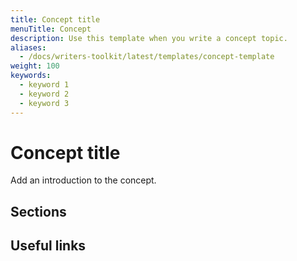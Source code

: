 ```yaml
---
title: Concept title
menuTitle: Concept
description: Use this template when you write a concept topic.
aliases:
  - /docs/writers-toolkit/latest/templates/concept-template
weight: 100
keywords:
  - keyword 1
  - keyword 2
  - keyword 3
---
```


<!-- Refer to [Front matter]({{< relref "../../front-matter/" >}}) for more information about how to populate front matter. -->

# Concept title
<!-- vale Grafana.Quotes = NO -->
<!-- The concept title is required. Use a noun-based title that includes the name of the product or feature. For example: "Alerting fundamentals". -->
<!-- vale Grafana.Quotes = YES -->

Add an introduction to the concept.

<!-- The introduction is required. Add an introduction to the concept to summarize the purpose or main point of the feature. -->

## Sections

<!-- Add sections replacing **Sections** with H2 titles for each section. Concept topics or sections explain what and why. They do not explain how. If you are a new user, you might look for concept information to learn about what Grafana is, why it might be useful to you, and what the general workflow is. -->

## Useful links

<!-- Link out to task or reference topics related to the concept. -->
